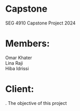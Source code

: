 # Capstone
SEG 4910 Capstone Project 2024

# Members:
Omar Khater <br>
Lina Raji <br>
Hiba Idrissi

# Client:
. The objective of this project 
